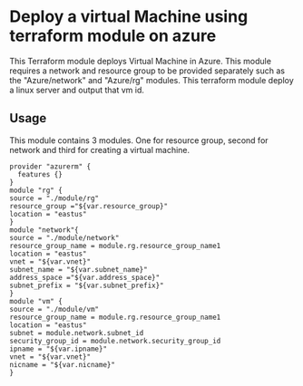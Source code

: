 # Deploy a virtual Machine using terraform module on azure
This Terraform module deploys Virtual Machine in Azure. This module requires a network and resource group to be provided separately such as the "Azure/network" and "Azure/rg" modules.
This terraform module deploy a linux server and output that vm id.

## Usage
This module contains 3 modules. One for resource group, second for network and third for creating a virtual machine.
```
provider "azurerm" {
  features {}
}
module "rg" {
source = "./module/rg"
resource_group ="${var.resource_group}"
location = "eastus"
}
module "network"{
source = "./module/network"
resource_group_name = module.rg.resource_group_name1
location = "eastus"
vnet = "${var.vnet}"
subnet_name = "${var.subnet_name}"
address_space ="${var.address_space}"
subnet_prefix = "${var.subnet_prefix}"
}
module "vm" {
source = "./module/vm"
resource_group_name = module.rg.resource_group_name1
location = "eastus"
subnet = module.network.subnet_id
security_group_id = module.network.security_group_id
ipname = "${var.ipname}"
vnet = "${var.vnet}"
nicname = "${var.nicname}"
}

```


